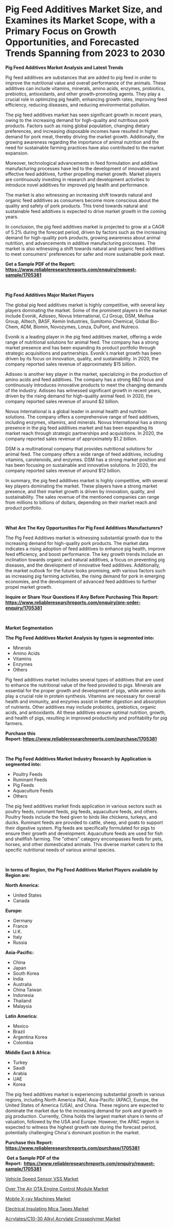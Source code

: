 <p><h1>Pig Feed Additives Market Size, and Examines its Market Scope, with a Primary Focus on Growth Opportunities, and Forecasted Trends Spanning from 2023 to 2030</h1></p><p><strong>Pig Feed Additives Market Analysis and Latest Trends</strong></p>
<p><p>Pig feed additives are substances that are added to pig feed in order to improve the nutritional value and overall performance of the animals. These additives can include vitamins, minerals, amino acids, enzymes, probiotics, prebiotics, antioxidants, and other growth-promoting agents. They play a crucial role in optimizing pig health, enhancing growth rates, improving feed efficiency, reducing diseases, and reducing environmental pollution.</p><p>The pig feed additives market has seen significant growth in recent years, owing to the increasing demand for high-quality and nutritious pork products. Factors such as rising global population, changing dietary preferences, and increasing disposable incomes have resulted in higher demand for pork meat, thereby driving the market growth. Additionally, the growing awareness regarding the importance of animal nutrition and the need for sustainable farming practices have also contributed to the market expansion.</p><p>Moreover, technological advancements in feed formulation and additive manufacturing processes have led to the development of innovative and effective feed additives, further propelling market growth. Market players are continuously investing in research and development activities to introduce novel additives for improved pig health and performance.</p><p>The market is also witnessing an increasing shift towards natural and organic feed additives as consumers become more conscious about the quality and safety of pork products. This trend towards natural and sustainable feed additives is expected to drive market growth in the coming years.</p><p>In conclusion, the pig feed additives market is projected to grow at a CAGR of 5.2% during the forecast period, driven by factors such as the increasing demand for high-quality pork products, growing awareness about animal nutrition, and advancements in additive manufacturing processes. The market is also witnessing a shift towards natural and organic feed additives to meet consumers' preferences for safer and more sustainable pork meat.</p></p>
<p><strong>Get a Sample PDF of the Report:&nbsp; <a href="https://www.reliableresearchreports.com/enquiry/request-sample/1705381">https://www.reliableresearchreports.com/enquiry/request-sample/1705381</a></strong></p>
<p>&nbsp;</p>
<p><strong>Pig Feed Additives Major Market Players</strong></p>
<p><p>The global pig feed additives market is highly competitive, with several key players dominating the market. Some of the prominent players in the market include Evonik, Adisseo, Novus International, CJ Group, DSM, Meihua Group, Alltech, BASF, Kemin Industries, Sumitomo Chemical, Global Bio-Chem, ADM, Biomin, Novozymes, Lonza, DuPont, and Nutreco.</p><p>Evonik is a leading player in the pig feed additives market, offering a wide range of nutritional solutions for animal feed. The company has a strong market presence and has been expanding its product portfolio through strategic acquisitions and partnerships. Evonik's market growth has been driven by its focus on innovation, quality, and sustainability. In 2020, the company reported sales revenue of approximately $15 billion.</p><p>Adisseo is another key player in the market, specializing in the production of amino acids and feed additives. The company has a strong R&D focus and continuously introduces innovative products to meet the changing demands of the industry. Adisseo has witnessed significant growth in recent years, driven by the rising demand for high-quality animal feed. In 2020, the company reported sales revenue of around $2 billion.</p><p>Novus International is a global leader in animal health and nutrition solutions. The company offers a comprehensive range of feed additives, including enzymes, vitamins, and minerals. Novus International has a strong presence in the pig feed additives market and has been expanding its market reach through strategic partnerships and acquisitions. In 2020, the company reported sales revenue of approximately $1.2 billion.</p><p>DSM is a multinational company that provides nutritional solutions for animal feed. The company offers a wide range of feed additives, including vitamins, carotenoids, and enzymes. DSM has a strong market position and has been focusing on sustainable and innovative solutions. In 2020, the company reported sales revenue of around $12 billion.</p><p>In summary, the pig feed additives market is highly competitive, with several key players dominating the market. These players have a strong market presence, and their market growth is driven by innovation, quality, and sustainability. The sales revenue of the mentioned companies can range from millions to billions of dollars, depending on their market reach and product portfolio.</p></p>
<p>&nbsp;</p>
<p><strong>What Are The Key Opportunities For Pig Feed Additives Manufacturers?</strong></p>
<p><p>The Pig Feed Additives market is witnessing substantial growth due to the increasing demand for high-quality pork products. The market data indicates a rising adoption of feed additives to enhance pig health, improve feed efficiency, and boost performance. The key growth trends include an inclination towards organic and natural additives, a focus on preventing pig diseases, and the development of innovative feed additives. Additionally, the market outlook for the future looks promising, with various factors such as increasing pig farming activities, the rising demand for pork in emerging economies, and the development of advanced feed additives to further propel market growth.</p></p>
<p><strong>Inquire or Share Your Questions If Any Before Purchasing This Report: <a href="https://www.reliableresearchreports.com/enquiry/pre-order-enquiry/1705381">https://www.reliableresearchreports.com/enquiry/pre-order-enquiry/1705381</a></strong></p>
<p>&nbsp;</p>
<p><strong>Market Segmentation</strong></p>
<p><strong>The Pig Feed Additives Market Analysis by types is segmented into:</strong></p>
<p><ul><li>Minerals</li><li>Amino Acids</li><li>Vitamins</li><li>Enzymes</li><li>Others</li></ul></p>
<p><p>Pig feed additives market includes several types of additives that are used to enhance the nutritional value of the feed provided to pigs. Minerals are essential for the proper growth and development of pigs, while amino acids play a crucial role in protein synthesis. Vitamins are necessary for overall health and immunity, and enzymes assist in better digestion and absorption of nutrients. Other additives may include probiotics, prebiotics, organic acids, and antioxidants. All these additives ensure optimal nutrition, growth, and health of pigs, resulting in improved productivity and profitability for pig farmers.</p></p>
<p><strong>Purchase this Report:&nbsp;<a href="https://www.reliableresearchreports.com/purchase/1705381">https://www.reliableresearchreports.com/purchase/1705381</a></strong></p>
<p>&nbsp;</p>
<p><strong>The Pig Feed Additives Market Industry Research by Application is segmented into:</strong></p>
<p><ul><li>Poultry Feeds</li><li>Ruminant Feeds</li><li>Pig Feeds</li><li>Aquaculture Feeds</li><li>Others</li></ul></p>
<p><p>The pig feed additives market finds application in various sectors such as poultry feeds, ruminant feeds, pig feeds, aquaculture feeds, and others. Poultry feeds include the feed given to birds like chickens, turkeys, and ducks. Ruminant feeds are provided to cattle, sheep, and goats to support their digestive system. Pig feeds are specifically formulated for pigs to ensure their growth and development. Aquaculture feeds are used for fish and shellfish farming. The "others" category encompasses feeds for pets, horses, and other domesticated animals. This diverse market caters to the specific nutritional needs of various animal species.</p></p>
<p>&nbsp;</p>
<p><strong>In terms of Region, the Pig Feed Additives Market Players available by Region are:</strong></p>
<p>
    <p> <strong> North America: </strong>
        <ul>
            <li>United States</li>
            <li>Canada</li>
        </ul>
        </p> 
    <p> <strong> Europe: </strong>
        <ul>
            <li>Germany</li>
            <li>France</li>
            <li>U.K.</li>
            <li>Italy</li>
            <li>Russia</li>
        </ul>
        </p> 
    <p> <strong> Asia-Pacific: </strong>
        <ul>
            <li>China</li>
            <li>Japan</li>
            <li>South Korea</li>
            <li>India</li>
            <li>Australia</li>
            <li>China Taiwan</li>
            <li>Indonesia</li>
            <li>Thailand</li>
            <li>Malaysia</li>
        </ul>
        </p> 
    <p> <strong> Latin America: </strong>
        <ul>
            <li>Mexico</li>
            <li>Brazil</li>
            <li>Argentina Korea</li>
            <li>Colombia</li>
        </ul>
        </p> 
    <p> <strong> Middle East & Africa: </strong>
        <ul>
            <li>Turkey</li>
            <li>Saudi</li>
            <li>Arabia</li>
            <li>UAE</li>
            <li>Korea</li>
        </ul>
    </p>
    </p>
<p><p>The pig feed additives market is experiencing substantial growth in various regions, including North America (NA), Asia-Pacific (APAC), Europe, the United States of America (USA), and China. These regions are expected to dominate the market due to the increasing demand for pork and growth in pig production. Currently, China holds the largest market share in terms of valuation, followed by the USA and Europe. However, the APAC region is expected to witness the highest growth rate during the forecast period, potentially challenging China's dominant position in the market.</p></p>
<p><strong>Purchase this Report: <a href="https://www.reliableresearchreports.com/purchase/1705381">https://www.reliableresearchreports.com/purchase/1705381</a></strong></p>
<p>&nbsp;<strong>Get a Sample PDF of the Report:&nbsp;&nbsp;<a href="https://www.reliableresearchreports.com/enquiry/request-sample/1705381">https://www.reliableresearchreports.com/enquiry/request-sample/1705381</a></strong></p>
<p><strong></strong></p>
<p><p><a href="https://www.linkedin.com/pulse/vehicle-speed-sensor-vss-market-share-amp-new-trends-analysis-ygf3c/">Vehicle Speed Sensor VSS Market</a></p><p><a href="https://www.linkedin.com/pulse/over-air-ota-engine-control-module-market-research-report-qr5cc/">Over The Air OTA Engine Control Module Market</a></p><p><a href="https://medium.com/@soledadhane827/mobile-x-ray-machines-market-exploring-market-share-market-trends-and-future-growth-45e2787f9d5f">Mobile X-ray Machines Market</a></p><p><a href="https://medium.com/@soledadroob625/electrical-insulating-mica-tapes-market-exploring-market-share-market-trends-and-future-growth-b846e3bbbaf8">Electrical Insulating Mica Tapes Market</a></p><p><a href="https://github.com/JameTravis/Market-Research-Report-List-2/blob/main/acrylatesc10-30-alkyl-acrylate-crosspolymer-market.md">Acrylates/C10-30 Alkyl Acrylate Crosspolymer Market</a></p></p>